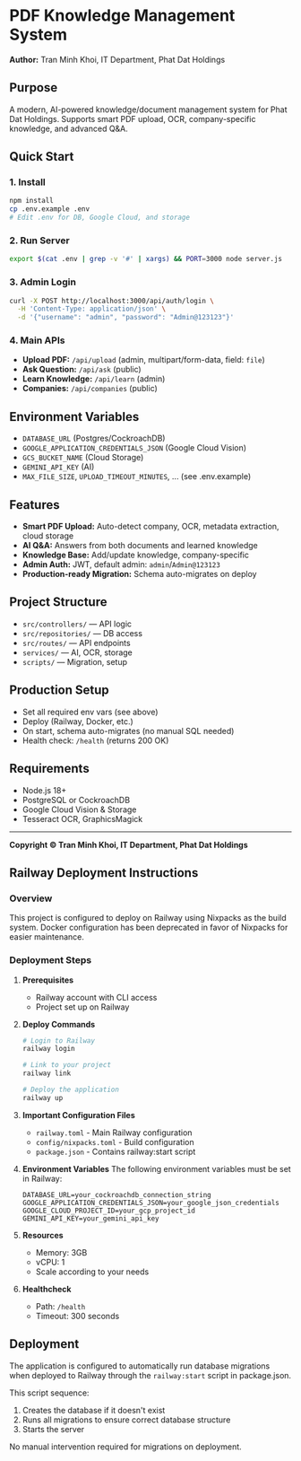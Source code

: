 # PDF Knowledge Management System

**Author:** Tran Minh Khoi, IT Department, Phat Dat Holdings

## Purpose
A modern, AI-powered knowledge/document management system for Phat Dat Holdings. Supports smart PDF upload, OCR, company-specific knowledge, and advanced Q&A.

## Quick Start

### 1. Install
```bash
npm install
cp .env.example .env
# Edit .env for DB, Google Cloud, and storage
```

### 2. Run Server
```bash
export $(cat .env | grep -v '#' | xargs) && PORT=3000 node server.js
```

### 3. Admin Login
```bash
curl -X POST http://localhost:3000/api/auth/login \
  -H 'Content-Type: application/json' \
  -d '{"username": "admin", "password": "Admin@123123"}'
```

### 4. Main APIs
- **Upload PDF:** `/api/upload` (admin, multipart/form-data, field: `file`)
- **Ask Question:** `/api/ask` (public)
- **Learn Knowledge:** `/api/learn` (admin)
- **Companies:** `/api/companies` (public)
   
## Environment Variables
- `DATABASE_URL` (Postgres/CockroachDB)
- `GOOGLE_APPLICATION_CREDENTIALS_JSON` (Google Cloud Vision)
- `GCS_BUCKET_NAME` (Cloud Storage)
- `GEMINI_API_KEY` (AI)
- `MAX_FILE_SIZE`, `UPLOAD_TIMEOUT_MINUTES`, ... (see .env.example)

## Features
- **Smart PDF Upload:** Auto-detect company, OCR, metadata extraction, cloud storage
- **AI Q&A:** Answers from both documents and learned knowledge
- **Knowledge Base:** Add/update knowledge, company-specific
- **Admin Auth:** JWT, default admin: `admin`/`Admin@123123`
- **Production-ready Migration:** Schema auto-migrates on deploy

## Project Structure
- `src/controllers/` — API logic
- `src/repositories/` — DB access
- `src/routes/` — API endpoints
- `services/` — AI, OCR, storage
- `scripts/` — Migration, setup

## Production Setup
- Set all required env vars (see above)
- Deploy (Railway, Docker, etc.)
- On start, schema auto-migrates (no manual SQL needed)
- Health check: `/health` (returns 200 OK)

## Requirements
- Node.js 18+
- PostgreSQL or CockroachDB
- Google Cloud Vision & Storage
- Tesseract OCR, GraphicsMagick

---
**Copyright © Tran Minh Khoi, IT Department, Phat Dat Holdings** 

## Railway Deployment Instructions

### Overview
This project is configured to deploy on Railway using Nixpacks as the build system. Docker configuration has been deprecated in favor of Nixpacks for easier maintenance.

### Deployment Steps

1. **Prerequisites**
   - Railway account with CLI access
   - Project set up on Railway

2. **Deploy Commands**
   ```bash
   # Login to Railway
   railway login

   # Link to your project
   railway link

   # Deploy the application
   railway up
   ```

3. **Important Configuration Files**
   - `railway.toml` - Main Railway configuration
   - `config/nixpacks.toml` - Build configuration
   - `package.json` - Contains railway:start script

4. **Environment Variables**
   The following environment variables must be set in Railway:

   ```
   DATABASE_URL=your_cockroachdb_connection_string
   GOOGLE_APPLICATION_CREDENTIALS_JSON=your_google_json_credentials
   GOOGLE_CLOUD_PROJECT_ID=your_gcp_project_id
   GEMINI_API_KEY=your_gemini_api_key
   ```

5. **Resources**
   - Memory: 3GB
   - vCPU: 1
   - Scale according to your needs

6. **Healthcheck**
   - Path: `/health`
   - Timeout: 300 seconds 

## Deployment

The application is configured to automatically run database migrations when deployed to Railway through the `railway:start` script in package.json.

This script sequence:
1. Creates the database if it doesn't exist
2. Runs all migrations to ensure correct database structure
3. Starts the server

No manual intervention required for migrations on deployment. 